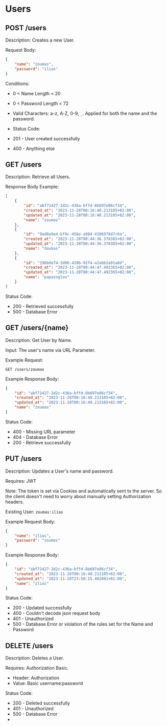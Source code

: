 # Users

## POST /users

Description: Creates a new User.

Request Body:
```json
{
    "name": "zoumas",
    "password": "ilias"
}
```

Conditions:
* 0 < Name Length < 20
* 0 < Password Length < 72
* Valid Characters: a-z, A-Z, 0-9, `_`. Applied for both the name and the password.

* Status Code: 
* 201 - User created successfully 
* 400 - Anything else

## GET /users

Description: Retrieve all Users.

Response Body Example:
```json
[
    {
        "id": "abf71427-2d2c-436a-bffd-8b697e86cf34",
        "created_at": "2023-11-28T00:16:40.213105+02:00",
        "updated_at": "2023-11-28T00:16:40.213105+02:00",
        "name": "zoumas"
    },
    {
        "id": "9ad8a9e4-bf8c-456e-a984-4106978d7c6a",
        "created_at": "2023-11-28T00:44:36.370385+02:00",
        "updated_at": "2023-11-28T00:44:36.370385+02:00",
        "name": "doukas"
    },
    {
        "id": "298bde74-3d86-420b-92f4-a2abb2a91a8d",
        "created_at": "2023-11-28T00:44:47.492365+02:00",
        "updated_at": "2023-11-28T00:44:47.492365+02:00",
        "name": "papazoglou"
    }
]
```

Status Code: 
* 200 - Retrieved successfully
* 500 - Database Error

## GET /users/{name}

Description: Get User by Name.

Input: The user's name via URL Parameter.

Example Request: 

`GET /users/zoumas`

Example Response Body:
```json
{
    "id": "abf71427-2d2c-436a-bffd-8b697e86cf34",
    "created_at": "2023-11-28T00:16:40.213105+02:00",
    "updated_at": "2023-11-28T00:16:40.213105+02:00",
    "name": "zoumas"
}
```

Status Code:
* 400 - Missing URL parameter
* 404 - Database Error
* 200 - Retrieve successfully

## PUT /users

Description: Updates a User's name and password.

Requires: JWT

Note: The token is set via Cookies and automatically sent to the server. So the client doesn't need to worry about manually setting Authorization headers.

Existing User: `zoumas:ilias`

Example Request Body:
```json
{
    "name": "ilias",
    "password": "zoumas"
}
```

Example Response Body:
```json
{
    "id": "abf71427-2d2c-436a-bffd-8b697e86cf34",
    "created_at": "2023-11-28T00:16:40.213105+02:00",
    "updated_at": "2023-11-28T23:50:15.402891+02:00",
    "name": "ilias"
}
```

Status Code:
* 200 - Updated successfully
* 400 - Couldn't decode json request body
* 401 - Unauthorized
* 500 - Database Error or violation of the rules set for the Name and Password

## DELETE /users

Description: Deletes a User.

Requires: Authorization Basic.

* Header: Authorization
* Value: Basic username:password

Status Code: 
* 200 - Deleted successfully
* 401 - Unauthorized
* 500 - Database Error
* 
